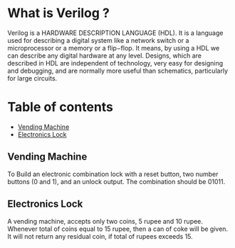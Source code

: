 # What is Verilog ?
Verilog is a HARDWARE DESCRIPTION LANGUAGE (HDL). It is a language used for describing a digital system like a network switch or a microprocessor or a memory or a flip−flop. It means, by using a HDL we can describe any digital hardware at any level. Designs, which are described in HDL are independent of technology, very easy for designing and debugging, and are normally more useful than schematics, particularly for large circuits.

# Table of contents
- [Vending Machine](#vending-machine)
- [Electronics Lock](#electronics-lock)

## Vending Machine
To Build an electronic combination lock with a reset button, two number buttons (0 and 1), and an unlock output. The combination should be 01011.

## Electronics Lock
A vending machine, accepts only two coins, 5 rupee and 10 rupee. Whenever total of coins equal to 15 rupee, then a can of coke will be given. It will not return any residual coin, if total of rupees exceeds 15.
